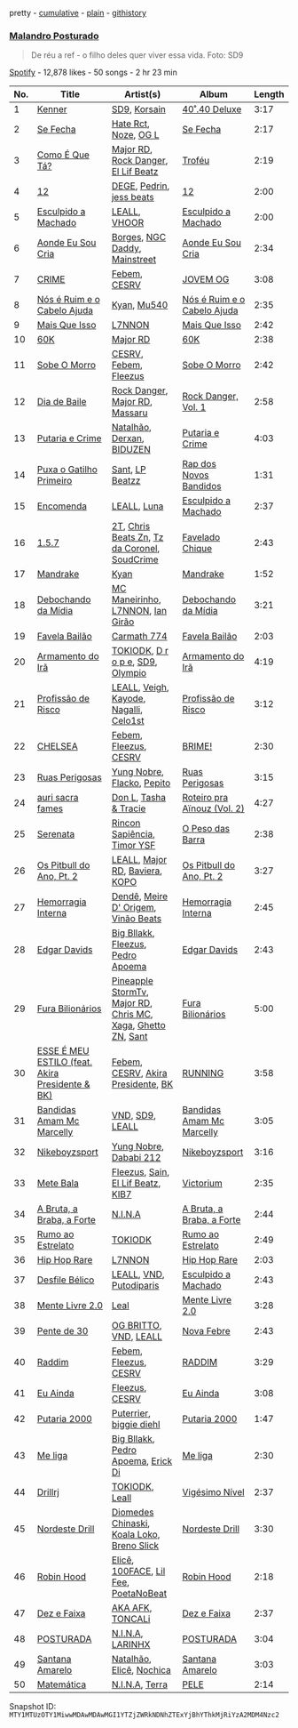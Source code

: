 pretty - [cumulative](/playlists/cumulative/37i9dQZF1DWUOuypaVNd01.md) - [plain](/playlists/plain/37i9dQZF1DWUOuypaVNd01) - [githistory](https://github.githistory.xyz/mackorone/spotify-playlist-archive/blob/main/playlists/plain/37i9dQZF1DWUOuypaVNd01)

### [Malandro Posturado](https://open.spotify.com/playlist/37i9dQZF1DWUOuypaVNd01)

> De réu a ref \- o filho deles quer viver essa vida\. Foto: SD9

[Spotify](https://open.spotify.com/user/spotify) - 12,878 likes - 50 songs - 2 hr 23 min

| No. | Title | Artist(s) | Album | Length |
|---|---|---|---|---|
| 1 | [Kenner](https://open.spotify.com/track/19lLjXxxDDWQCxO69QU5Zr) | [SD9](https://open.spotify.com/artist/5vISZlkpbDSJybQqgUeF52), [Korsain](https://open.spotify.com/artist/3mzX21OpC0y7SgIOKCSpKL) | [40˚.40 Deluxe](https://open.spotify.com/album/15pZ53TSgyuAfNOqt2hnpM) | 3:17 |
| 2 | [Se Fecha](https://open.spotify.com/track/5iinZw7x6qOVf48tgBGpI5) | [Hate Rct](https://open.spotify.com/artist/0g36YnLj0KIFfgJhTeM9d7), [Noze](https://open.spotify.com/artist/0D7VE7FoqaknItgitI6Ojc), [OG L](https://open.spotify.com/artist/6usXKXCK5gkyeZ18o3Fmg6) | [Se Fecha](https://open.spotify.com/album/0mt6v6UL8sTN16kwK4sWHB) | 2:17 |
| 3 | [Como É Que Tá?](https://open.spotify.com/track/64bJ83px2Htf20Eo3n9trz) | [Major RD](https://open.spotify.com/artist/76hYPcWML9NGEh8LashwT5), [Rock Danger](https://open.spotify.com/artist/1mjuRRMumbLmGmHmYvMDcb), [El Lif Beatz](https://open.spotify.com/artist/0HBQtIkqXtoKagoPOgxK8k) | [Troféu](https://open.spotify.com/album/5M274S1cUS8suxN7aD4hvp) | 2:19 |
| 4 | [12](https://open.spotify.com/track/0o0wW2KjzK3Cg3RM29lCbI) | [DEGE](https://open.spotify.com/artist/3lrVtMWQakf49Evasc4FFW), [Pedrin](https://open.spotify.com/artist/7nhTCM7Tuu7NRQZsmpBIBg), [jess beats](https://open.spotify.com/artist/7uskxjQtkzfiqHCNIIv3gD) | [12](https://open.spotify.com/album/68m25Mk20x1Ux9gd9QSoPb) | 2:00 |
| 5 | [Esculpido a Machado](https://open.spotify.com/track/3Ukj7F16inQlhbExukF9YC) | [LEALL](https://open.spotify.com/artist/4h52MPCFvx56uhmH254Uqz), [VHOOR](https://open.spotify.com/artist/0aEDa47F4RWuk4Udm0SEoH) | [Esculpido a Machado](https://open.spotify.com/album/5BCSltKIxLBav5MEeF0aOh) | 2:00 |
| 6 | [Aonde Eu Sou Cria](https://open.spotify.com/track/5ZSCMCmUNxnRTDuYZxK3ah) | [Borges](https://open.spotify.com/artist/6jBww4kwlSrjaNYP7AQPtX), [NGC Daddy](https://open.spotify.com/artist/2iNFFCEAFdfAV5hPdpMk6x), [Mainstreet](https://open.spotify.com/artist/25XJqeReVV38w0tR04GGBd) | [Aonde Eu Sou Cria](https://open.spotify.com/album/2kMW9ybuXIlpW86XOEf6k1) | 2:34 |
| 7 | [CRIME](https://open.spotify.com/track/6VZ4iuA1y0utK4YR9dMfhu) | [Febem](https://open.spotify.com/artist/2Ip2jiEjsSe8pmRBzwTv5N), [CESRV](https://open.spotify.com/artist/1qJG1PpAGl1FnzYyCDU7x1) | [JOVEM OG](https://open.spotify.com/album/62rhAAgqTCXMeM5xXGOXMJ) | 3:08 |
| 8 | [Nós é Ruim e o Cabelo Ajuda](https://open.spotify.com/track/0WGiVPRKaQHsBVk21nV05K) | [Kyan](https://open.spotify.com/artist/05qCf6M7E7AxizHVmrcPqh), [Mu540](https://open.spotify.com/artist/13yQqjPy4Esq0Ru3R1fipU) | [Nós é Ruim e o Cabelo Ajuda](https://open.spotify.com/album/2AgCmiFrUKSt5e9BplxhSY) | 2:35 |
| 9 | [Mais Que Isso](https://open.spotify.com/track/7cwOSjgr1DexGiCOeO4mAK) | [L7NNON](https://open.spotify.com/artist/0JjPiLQNgAFaEkwoy56B1C) | [Mais Que Isso](https://open.spotify.com/album/1K7HUVEUPfDuai2PY91Hfa) | 2:42 |
| 10 | [60K](https://open.spotify.com/track/45T7K7sercGwxi5sU4wqAK) | [Major RD](https://open.spotify.com/artist/76hYPcWML9NGEh8LashwT5) | [60K](https://open.spotify.com/album/280tU4xoWJ10EcJoc0YOkT) | 2:38 |
| 11 | [Sobe O Morro](https://open.spotify.com/track/4ZjDDf6NjEVHSwJwAjeJj6) | [CESRV](https://open.spotify.com/artist/1qJG1PpAGl1FnzYyCDU7x1), [Febem](https://open.spotify.com/artist/2Ip2jiEjsSe8pmRBzwTv5N), [Fleezus](https://open.spotify.com/artist/5vl7Vj67mORmn0yJccFCfq) | [Sobe O Morro](https://open.spotify.com/album/7vAYVJSHSebqNrnJT70Gcl) | 2:42 |
| 12 | [Dia de Baile](https://open.spotify.com/track/3dYN651z0KSUQnC0fxCKWN) | [Rock Danger](https://open.spotify.com/artist/1mjuRRMumbLmGmHmYvMDcb), [Major RD](https://open.spotify.com/artist/76hYPcWML9NGEh8LashwT5), [Massaru](https://open.spotify.com/artist/6NPvzQnxY7WwRMoN2qVBHU) | [Rock Danger, Vol\. 1](https://open.spotify.com/album/10NgAPEXrO27p2uhmuZgyu) | 2:58 |
| 13 | [Putaria e Crime](https://open.spotify.com/track/37FfXMaqjD664lk7VcXEqr) | [Natalhão](https://open.spotify.com/artist/5ptoEbRZaVPuPXvWdsRrWc), [Derxan](https://open.spotify.com/artist/6AVuBAosGPLRJYwoJ88wtt), [BIDUZEN](https://open.spotify.com/artist/20tJsPo3GVroZHlbdXJ7nX) | [Putaria e Crime](https://open.spotify.com/album/1mt7soWCRIs5QgCOh2R8EL) | 4:03 |
| 14 | [Puxa o Gatilho Primeiro](https://open.spotify.com/track/72BLgAUeyFgAX8T033l8Wv) | [Sant](https://open.spotify.com/artist/7IlBcKrGUBJ0NKdnbDde89), [LP Beatzz](https://open.spotify.com/artist/3WFKRRXUORuPPdH11Spele) | [Rap dos Novos Bandidos](https://open.spotify.com/album/2rYLZlhbWbcjNJg3PiwV9O) | 1:31 |
| 15 | [Encomenda](https://open.spotify.com/track/2AcXPYmNCL0928ISaAqhLw) | [LEALL](https://open.spotify.com/artist/4h52MPCFvx56uhmH254Uqz), [Luna](https://open.spotify.com/artist/2uY6iqNed0QZuENdRbxiaW) | [Esculpido a Machado](https://open.spotify.com/album/5BCSltKIxLBav5MEeF0aOh) | 2:37 |
| 16 | [1.5.7](https://open.spotify.com/track/3dkXSYgqtNE3BlLendqGnU) | [2T](https://open.spotify.com/artist/3ls0I42IWbgbZFnFCfi21m), [Chris Beats Zn](https://open.spotify.com/artist/0YOr5sV4zMMyj5xviWiFjW), [Tz da Coronel](https://open.spotify.com/artist/3lIU3RoZiHen1QXAQ3KQ9e), [SoudCrime](https://open.spotify.com/artist/0Huu7Wxkay3mCaoMuVkRNg) | [Favelado Chique](https://open.spotify.com/album/3LK4YpBTi5RpBm4GxVOmiV) | 2:43 |
| 17 | [Mandrake](https://open.spotify.com/track/7eL0pC73XR5EF940YEk79k) | [Kyan](https://open.spotify.com/artist/05qCf6M7E7AxizHVmrcPqh) | [Mandrake](https://open.spotify.com/album/5VsdDBaIJUPr6Oz5tqc6Mg) | 1:52 |
| 18 | [Debochando da Mídia](https://open.spotify.com/track/24cOHkrtGGQmKvA8R9BNin) | [MC Maneirinho](https://open.spotify.com/artist/3M8aD9XWxfel3jZakRbibZ), [L7NNON](https://open.spotify.com/artist/57AnmAPPIGLalUHf79O5sc), [Ian Girão](https://open.spotify.com/artist/5XQEbbbweicO6g4nCj8TSF) | [Debochando da Mídia](https://open.spotify.com/album/12PFddiRwZQ5GQ3p24jZTo) | 3:21 |
| 19 | [Favela Bailão](https://open.spotify.com/track/5extYhflXbMKDv9vGi74B4) | [Carmath 774](https://open.spotify.com/artist/3xyYIJJKr0sb4WbEr4raFx) | [Favela Bailão](https://open.spotify.com/album/1t5NyVCHhjqiLkv4mzi7v6) | 2:03 |
| 20 | [Armamento do Irã](https://open.spotify.com/track/0f0UWMjbkFVqqzfNbZ63gK) | [TOKIODK](https://open.spotify.com/artist/3l3kTDXnvYNA4u1kLLvLn2), [D r o p e](https://open.spotify.com/artist/7gi8fAAoPMkO2vcESXGG2Y), [SD9](https://open.spotify.com/artist/5vISZlkpbDSJybQqgUeF52), [Olympio](https://open.spotify.com/artist/1nR1Ogb4hP9WzmUbIArZ72) | [Armamento do Irã](https://open.spotify.com/album/314mnlgW2t6N71Kj6ZcCKo) | 4:19 |
| 21 | [Profissão de Risco](https://open.spotify.com/track/0VbsQqFP4YkpiwyjIXC21h) | [LEALL](https://open.spotify.com/artist/4h52MPCFvx56uhmH254Uqz), [Veigh](https://open.spotify.com/artist/4YqwRbMLqGHRHLS1w2ZKse), [Kayode](https://open.spotify.com/artist/4INEA2DC8oSfrwawiCuHqW), [Nagalli](https://open.spotify.com/artist/6TPJK8tv3AKKSsw0lENTQk), [Celo1st](https://open.spotify.com/artist/6RC5tRbakJ46EExHuPmxzK) | [Profissão de Risco](https://open.spotify.com/album/7mMoKdsoG6KO15aaScHWn3) | 3:12 |
| 22 | [CHELSEA](https://open.spotify.com/track/2ush2pr0bKqYdT9oeBsHS7) | [Febem](https://open.spotify.com/artist/2Ip2jiEjsSe8pmRBzwTv5N), [Fleezus](https://open.spotify.com/artist/5vl7Vj67mORmn0yJccFCfq), [CESRV](https://open.spotify.com/artist/1qJG1PpAGl1FnzYyCDU7x1) | [BRIME!](https://open.spotify.com/album/4SthjdqHeQOrm8JfZIq979) | 2:30 |
| 23 | [Ruas Perigosas](https://open.spotify.com/track/4ncbfsjnaim9mWZPJCrDds) | [Yung Nobre](https://open.spotify.com/artist/1zRwEApJZMUKUZDPYTNsrB), [Flacko](https://open.spotify.com/artist/6r1OIJXsdVTkhH6ueDzOew), [Pepito](https://open.spotify.com/artist/27agYrHqpHeDP8mI0gtw7N) | [Ruas Perigosas](https://open.spotify.com/album/4v2JRf5uvB7JYnwMABEZzV) | 3:15 |
| 24 | [auri sacra fames](https://open.spotify.com/track/3BL8FClujPbdn3Qz2vZaLi) | [Don L](https://open.spotify.com/artist/6U98XWjrUPnPtPBjEprDmu), [Tasha & Tracie](https://open.spotify.com/artist/5Gv1C1LY8pWiYcfcdjSNMT) | [Roteiro pra Aïnouz \(Vol\. 2\)](https://open.spotify.com/album/2lsICIaiaE3ZOYbX9vm1UL) | 4:27 |
| 25 | [Serenata](https://open.spotify.com/track/0i3tVVp12fqp55ZediozgQ) | [Rincon Sapiência](https://open.spotify.com/artist/6syQjkQSMIrzw5cFnNRheo), [Timor YSF](https://open.spotify.com/artist/5iyA3j1yVqGBgaKCeiUIzO) | [O Peso das Barra](https://open.spotify.com/album/1NQxhguiFlOyNnshi7qpkL) | 2:38 |
| 26 | [Os Pitbull do Ano, Pt\. 2](https://open.spotify.com/track/2WLjFfNF7aIdTk6SVVo6NR) | [LEALL](https://open.spotify.com/artist/4h52MPCFvx56uhmH254Uqz), [Major RD](https://open.spotify.com/artist/76hYPcWML9NGEh8LashwT5), [Baviera](https://open.spotify.com/artist/6cUTkFvlPW27lYc3qcoOgy), [KOPO](https://open.spotify.com/artist/3vSHkuSE00R9QBkm5SByaA) | [Os Pitbull do Ano, Pt\. 2](https://open.spotify.com/album/6dI7q22ZoKPIzWuWDVoawl) | 3:27 |
| 27 | [Hemorragia Interna](https://open.spotify.com/track/7gqW8qNovNWU6FhgC4o2Wb) | [Dendê](https://open.spotify.com/artist/306dURz1s90QIIZaVusODl), [Meire D' Origem](https://open.spotify.com/artist/3osVa8ApiX4HGAQx9K8A1E), [Vinão Beats](https://open.spotify.com/artist/6z3MdWWG4r2vJivLpHV9WH) | [Hemorragia Interna](https://open.spotify.com/album/6tKsJWAPbnZbY6uoM442xO) | 2:45 |
| 28 | [Edgar Davids](https://open.spotify.com/track/0w2QbGCv0JnoApWEo9BpLD) | [Big Bllakk](https://open.spotify.com/artist/2676LWh4GgqdAaYkRpqTcd), [Fleezus](https://open.spotify.com/artist/5vl7Vj67mORmn0yJccFCfq), [Pedro Apoema](https://open.spotify.com/artist/1eJwhQn6j41JvgXfWeh2g0) | [Edgar Davids](https://open.spotify.com/album/5mPtaxRSVTVuNgwE42ocMf) | 2:43 |
| 29 | [Fura Bilionários](https://open.spotify.com/track/2T2Xc0TPWKnUTcvN4XbmBC) | [Pineapple StormTv](https://open.spotify.com/artist/09U6hmCerKcIJrixubiBjm), [Major RD](https://open.spotify.com/artist/76hYPcWML9NGEh8LashwT5), [Chris MC](https://open.spotify.com/artist/0obu7Om4zu9ahul5DI4JtY), [Xaga](https://open.spotify.com/artist/6d7xhkmwkbhwqF5j57IaL6), [Ghetto ZN](https://open.spotify.com/artist/3j081Zyys4b40Q0DSogq1K), [Sant](https://open.spotify.com/artist/7IlBcKrGUBJ0NKdnbDde89) | [Fura Bilionários](https://open.spotify.com/album/5fQq0eTv40IQzcWu4gYL7w) | 5:00 |
| 30 | [ESSE É MEU ESTILO \(feat\. Akira Presidente & BK\)](https://open.spotify.com/track/6TuFeSKT62xvhsrAeRMG0d) | [Febem](https://open.spotify.com/artist/2Ip2jiEjsSe8pmRBzwTv5N), [CESRV](https://open.spotify.com/artist/1qJG1PpAGl1FnzYyCDU7x1), [Akira Presidente](https://open.spotify.com/artist/6ZnwtQznVleZpEkQINdyfG), [BK](https://open.spotify.com/artist/1YOVBTvznjiDvtAj4ExHeo) | [RUNNING](https://open.spotify.com/album/50T8RSK9OuebjbS4f5uqZV) | 3:58 |
| 31 | [Bandidas Amam Mc Marcelly](https://open.spotify.com/track/2QO4r7oo203Wb0Y4Y6RprZ) | [VND](https://open.spotify.com/artist/1XxGXIW0xJuiW267WuDgNP), [SD9](https://open.spotify.com/artist/5vISZlkpbDSJybQqgUeF52), [LEALL](https://open.spotify.com/artist/4h52MPCFvx56uhmH254Uqz) | [Bandidas Amam Mc Marcelly](https://open.spotify.com/album/06i2iP2VgBM9S0CsWYOzpN) | 3:05 |
| 32 | [Nikeboyzsport](https://open.spotify.com/track/5QXrsgfoCYoU1d1MVrcaas) | [Yung Nobre](https://open.spotify.com/artist/1zRwEApJZMUKUZDPYTNsrB), [Dababi 212](https://open.spotify.com/artist/1BvG6DgsQB8Om5T7OUzo5L) | [Nikeboyzsport](https://open.spotify.com/album/3ecynLJ2U5ZPN2xd2pal6b) | 3:16 |
| 33 | [Mete Bala](https://open.spotify.com/track/0aJTyefn3JUKPW2khHa7uc) | [Fleezus](https://open.spotify.com/artist/5vl7Vj67mORmn0yJccFCfq), [Sain](https://open.spotify.com/artist/26aPjwxSSJsGy6yQ19YL55), [El Lif Beatz](https://open.spotify.com/artist/0HBQtIkqXtoKagoPOgxK8k), [KIB7](https://open.spotify.com/artist/7lSYO6wq6ueSYYIEUbF92u) | [Victorium](https://open.spotify.com/album/03KdnSdZ7v4ehCFLwNeOcm) | 2:35 |
| 34 | [A Bruta, a Braba, a Forte](https://open.spotify.com/track/2N54ghEQWbNZ9Y39Wr2JKg) | [N.I.N.A](https://open.spotify.com/artist/32NfHH4nSmu97Z4RQjPyET) | [A Bruta, a Braba, a Forte](https://open.spotify.com/album/73h7cH1GkuOSBMZ9sgX5zb) | 2:44 |
| 35 | [Rumo ao Estrelato](https://open.spotify.com/track/16drvh4x8015NoE0TxuYjx) | [TOKIODK](https://open.spotify.com/artist/3l3kTDXnvYNA4u1kLLvLn2) | [Rumo ao Estrelato](https://open.spotify.com/album/6Dd918PHnk7qcSd7t7zcUu) | 2:49 |
| 36 | [Hip Hop Rare](https://open.spotify.com/track/1a2H78ZsONNYxfv9EuODnR) | [L7NNON](https://open.spotify.com/artist/0JjPiLQNgAFaEkwoy56B1C) | [Hip Hop Rare](https://open.spotify.com/album/41cCM6GZyRz1WtpE7WBxjB) | 2:03 |
| 37 | [Desfile Bélico](https://open.spotify.com/track/2HKkqPRwK207KezeMbiTTA) | [LEALL](https://open.spotify.com/artist/4h52MPCFvx56uhmH254Uqz), [VND](https://open.spotify.com/artist/1XxGXIW0xJuiW267WuDgNP), [Putodiparis](https://open.spotify.com/artist/6EovSgXkFoczi75DiOsn4b) | [Esculpido a Machado](https://open.spotify.com/album/5BCSltKIxLBav5MEeF0aOh) | 2:43 |
| 38 | [Mente Livre 2.0](https://open.spotify.com/track/28j4gJgXCh0CmMpCMx09nX) | [Leal](https://open.spotify.com/artist/1BnymgkHol5jSOx3KBkBjs) | [Mente Livre 2.0](https://open.spotify.com/album/1tpPk1gb5iQBBYT7wmnabD) | 3:28 |
| 39 | [Pente de 30](https://open.spotify.com/track/5ykEJNLrXkkgShLyPaJt2e) | [OG BRITTO](https://open.spotify.com/artist/3sJkWvmIolNQZkWUrLRSJF), [VND](https://open.spotify.com/artist/1XxGXIW0xJuiW267WuDgNP), [LEALL](https://open.spotify.com/artist/4h52MPCFvx56uhmH254Uqz) | [Nova Febre](https://open.spotify.com/album/1sJhdEu5L79eaACENANaas) | 2:43 |
| 40 | [Raddim](https://open.spotify.com/track/3yoWQ2192aCD6LyChIUmAR) | [Febem](https://open.spotify.com/artist/2Ip2jiEjsSe8pmRBzwTv5N), [Fleezus](https://open.spotify.com/artist/5vl7Vj67mORmn0yJccFCfq), [CESRV](https://open.spotify.com/artist/1qJG1PpAGl1FnzYyCDU7x1) | [RADDIM](https://open.spotify.com/album/4bz8Hy3tV46QYTsQ3KbSh0) | 3:29 |
| 41 | [Eu Ainda](https://open.spotify.com/track/0XiAYDYnDYlr3CCql7rM1o) | [Fleezus](https://open.spotify.com/artist/5vl7Vj67mORmn0yJccFCfq), [CESRV](https://open.spotify.com/artist/1qJG1PpAGl1FnzYyCDU7x1) | [Eu Ainda](https://open.spotify.com/album/102v3MHRjG0nSixpmXsakd) | 3:08 |
| 42 | [Putaria 2000](https://open.spotify.com/track/5Qjz1w6gyWje58AK2u0IMV) | [Puterrier](https://open.spotify.com/artist/0zbO4WWM2wJM3ulFmCbMwB), [biggie diehl](https://open.spotify.com/artist/4EEMmF8KqAKox5uogK8uhy) | [Putaria 2000](https://open.spotify.com/album/6PX62HEjc1VcSeGGrauuaC) | 1:47 |
| 43 | [Me liga](https://open.spotify.com/track/4ia06gVwN3wMDpZXRMFcX6) | [Big Bllakk](https://open.spotify.com/artist/2676LWh4GgqdAaYkRpqTcd), [Pedro Apoema](https://open.spotify.com/artist/1eJwhQn6j41JvgXfWeh2g0), [Erick Di](https://open.spotify.com/artist/6ITlDmLtSRT8f36NVQQENS) | [Me liga](https://open.spotify.com/album/3VeZjOr9TbplcmNHzZ9xG7) | 2:30 |
| 44 | [Drillrj](https://open.spotify.com/track/582gTnhPMIKNdcq1msVk06) | [TOKIODK](https://open.spotify.com/artist/3l3kTDXnvYNA4u1kLLvLn2), [Leall](https://open.spotify.com/artist/0trEdCC5bGSyFlUJQkUdLh) | [Vigésimo Nível](https://open.spotify.com/album/2O1p59ZbY2YuoVPnyeNezL) | 2:37 |
| 45 | [Nordeste Drill](https://open.spotify.com/track/5SW559Oub9rW4r5kcDi0u2) | [Diomedes Chinaski](https://open.spotify.com/artist/6DDTbUgrNrVcAJFVrOjmVK), [Koala Loko](https://open.spotify.com/artist/3D3Q25hJkAAGUNdgWXhgE4), [Breno Slick](https://open.spotify.com/artist/5VE7rFKXMHsnDbFGtWbUKP) | [Nordeste Drill](https://open.spotify.com/album/72Grmd129hadPAOJllbvk8) | 3:30 |
| 46 | [Robin Hood](https://open.spotify.com/track/6p9qeFk5GCSqbZglNYa48C) | [Elicê](https://open.spotify.com/artist/7IWi4NOiLz0JJ0qJhCYLN0), [100FACE](https://open.spotify.com/artist/7fwOmpfbpAfTFXT0ZHlxwx), [Lil Fee](https://open.spotify.com/artist/1DPa1bBQHN7FpxN8naqEEl), [PoetaNoBeat](https://open.spotify.com/artist/3mFb9oHAuhW1RmrR7St4vP) | [Robin Hood](https://open.spotify.com/album/0h5JsBVrmQganNjaLXpuPd) | 2:18 |
| 47 | [Dez e Faixa](https://open.spotify.com/track/6IL4ZRTz8QlJ6VuSg3F3Rv) | [AKA AFK](https://open.spotify.com/artist/1ZEPj2UWxPZEELctnTNRca), [TONCALi](https://open.spotify.com/artist/3enZVLaByIf1A6appp41gc) | [Dez e Faixa](https://open.spotify.com/album/0soK3TwSlDh53P3q48WPdK) | 2:37 |
| 48 | [POSTURADA](https://open.spotify.com/track/0euWggV5fDuqETOiM7q9Fy) | [N.I.N.A](https://open.spotify.com/artist/32NfHH4nSmu97Z4RQjPyET), [LARINHX](https://open.spotify.com/artist/00kQ5yo7yxd5KC1ihuH77i) | [POSTURADA](https://open.spotify.com/album/3F6LShFIMQmNiD1qTc6zf8) | 3:04 |
| 49 | [Santana Amarelo](https://open.spotify.com/track/68DsnQjAUwCQqzl7AwAq6l) | [Natalhão](https://open.spotify.com/artist/5ptoEbRZaVPuPXvWdsRrWc), [Elicê](https://open.spotify.com/artist/7IWi4NOiLz0JJ0qJhCYLN0), [Nochica](https://open.spotify.com/artist/7KXVP4FXUjg321zasfnoBZ) | [Santana Amarelo](https://open.spotify.com/album/2I3a1NXZt4AdF5LqltpY7P) | 3:03 |
| 50 | [Matemática](https://open.spotify.com/track/1xRxdXBGDY5O89pKp40i0L) | [N.I.N.A](https://open.spotify.com/artist/32NfHH4nSmu97Z4RQjPyET), [Terra](https://open.spotify.com/artist/0wTyCMz1sLbxVNN0OP18oW) | [PELE](https://open.spotify.com/album/57LANvZ85BtVlj31EAY7EK) | 2:14 |

Snapshot ID: `MTY1MTUzOTY1MiwwMDAwMDAwMGI1YTZjZWRkNDNhZTExYjBhYThkMjRiYzA2MDM4Nzc2`
